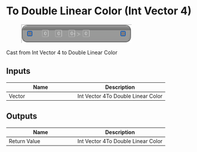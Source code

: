 # To Double Linear Color (Int Vector 4)

<div align="left" data-full-width="false">

<figure><img src="../../../../api/Math/Conversions/To_Double_Linear_Color_(Int_Vector_4).png" alt=""><figcaption></figcaption></figure>

</div>

Cast from Int Vector 4 to Double Linear Color

## Inputs

<table><thead><tr><th width="170">Name</th><th>Description</th></tr></thead><tbody><tr><td>Vector</td><td>Int Vector 4To Double Linear Color</td></tr></tbody></table>

## Outputs

<table><thead><tr><th width="170">Name</th><th>Description</th></tr></thead><tbody><tr><td>Return Value</td><td>Int Vector 4To Double Linear Color</td></tr></tbody></table>
